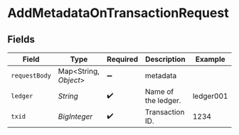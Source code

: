 # AddMetadataOnTransactionRequest


## Fields

| Field                 | Type                  | Required              | Description           | Example               |
| --------------------- | --------------------- | --------------------- | --------------------- | --------------------- |
| `requestBody`         | Map<String, *Object*> | :heavy_minus_sign:    | metadata              |                       |
| `ledger`              | *String*              | :heavy_check_mark:    | Name of the ledger.   | ledger001             |
| `txid`                | *BigInteger*          | :heavy_check_mark:    | Transaction ID.       | 1234                  |